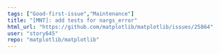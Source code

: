 ```yaml
---
tags: ["Good-first-issue","Maintenance"]
title: "[MNT]: add tests for nargs_error"
html_url: "https://github.com/matplotlib/matplotlib/issues/25864"
user: "story645"
repo: "matplotlib/matplotlib"
---
```



